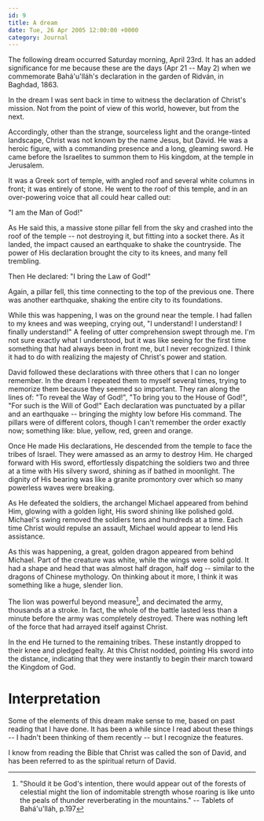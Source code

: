 ```yaml
---
id: 9
title: A dream
date: Tue, 26 Apr 2005 12:00:00 +0000
category: Journal
---
```


The following dream occurred Saturday morning, April 23rd.  It has an
added significance for me because these are the days (Apr 21 -- May 2)
when we commemorate Bahá'u'lláh's declaration in the garden of Ridván,
in Baghdad, 1863.

In the dream I was sent back in time to witness the declaration of
Christ's mission.  Not from the point of view of this world, however,
but from the next.

Accordingly, other than the strange, sourceless light and the
orange-tinted landscape, Christ was not known by the name Jesus, but
David.  He was a heroic figure, with a commanding presence and a long,
gleaming sword.  He came before the Israelites to summon them to His
kingdom, at the temple in Jerusalem.

It was a Greek sort of temple, with angled roof and several white
columns in front; it was entirely of stone.  He went to the roof of this
temple, and in an over-powering voice that all could hear called out:

"I am the Man of God!"

As He said this, a massive stone pillar fell from the sky and crashed
into the roof of the temple -- not destroying it, but fitting into a
socket there.  As it landed, the impact caused an earthquake to shake
the countryside.  The power of His declaration brought the city to its
knees, and many fell trembling.

Then He declared: "I bring the Law of God!"

Again, a pillar fell, this time connecting to the top of the previous
one.  There was another earthquake, shaking the entire city to its
foundations.

While this was happening, I was on the ground near the temple.  I had
fallen to my knees and was weeping, crying out, "I understand!  I
understand!  I finally understand!"  A feeling of utter comprehension
swept through me.  I'm not sure exactly what I understood, but it was
like seeing for the first time something that had always been in front
me, but I never recognized.  I think it had to do with realizing the
majesty of Christ's power and station.

David followed these declarations with three others that I can no longer
remember.  In the dream I repeated them to myself several times, trying
to memorize them because they seemed so important.  They ran along the
lines of: "To reveal the Way of God!", "To bring you to the House of
God!", "For such is the Will of God!"  Each declaration was punctuated
by a pillar and an earthquake -- bringing the mighty low before His
command.  The pillars were of different colors, though I can't remember
the order exactly now; something like: blue, yellow, red, green and
orange.

Once He made His declarations, He descended from the temple to face the
tribes of Israel.  They were amassed as an army to destroy Him.  He
charged forward with His sword, effortlessly dispatching the soldiers
two and three at a time with His silvery sword, shining as if bathed in
moonlight.  The dignity of His bearing was like a granite promontory
over which so many powerless waves were breaking.

As He defeated the soldiers, the archangel Michael appeared from behind
Him, glowing with a golden light, His sword shining like polished gold.
Michael's swing removed the soldiers tens and hundreds at a time.  Each
time Christ would repulse an assault, Michael would appear to lend His
assistance.

As this was happening, a great, golden dragon appeared from behind
Michael.  Part of the creature was white, while the wings were solid
gold.  It had a shape and head that was almost half dragon, half dog --
similar to the dragons of Chinese mythology.  On thinking about it more,
I think it was something like a huge, slender lion.

The lion was powerful beyond measure[^1], and decimated the army,
thousands at a stroke.  In fact, the whole of the battle lasted less
than a minute before the army was completely destroyed.  There was
nothing left of the force that had arrayed itself against Christ.

In the end He turned to the remaining tribes.  These instantly dropped
to their knee and pledged fealty.  At this Christ nodded, pointing His
sword into the distance, indicating that they were instantly to begin
their march toward the Kingdom of God.

# Interpretation

Some of the elements of this dream make sense to me, based on past
reading that I have done.  It has been a while since I read about these
things -- I hadn't been thinking of them recently -- but I recognize the
features.

I know from reading the Bible that Christ was called the son of David,
and has been referred to as the spiritual return of David.

[^1]:  "Should it be God's intention, there would appear out of the forests
of celestial might the lion of indomitable strength whose roaring is
like unto the peals of thunder reverberating in the mountains." --
Tablets of Bahá'u'lláh, p.197


